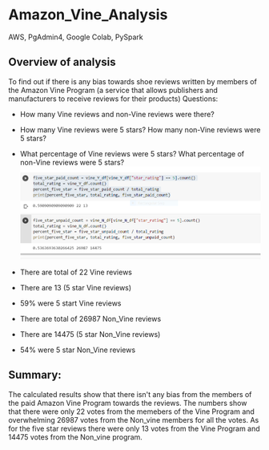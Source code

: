 # Amazon_Vine_Analysis

AWS, PgAdmin4, Google Colab, PySpark
## Overview of analysis
To find out if there is any bias towards shoe reviews written by members of the Amazon Vine Program (a service that allows publishers and manufacturers to receive reviews for their products)
Questions:
* How many Vine reviews and non-Vine reviews were there?
* How many Vine reviews were 5 stars? How many non-Vine reviews were 5 stars?
* What percentage of Vine reviews were 5 stars? What percentage of non-Vine reviews were 5 stars?
![](images/TotalYandNvotes.PNG)

* There are total of 22 Vine reviews
* There are 13 (5 star Vine reviews)
* 59% were 5 start Vine reviews

* There are total of 26987 Non_Vine reviews
* There are 14475 (5 star Non_Vine reviews)
* 54% were 5 star Non_Vine reviews


## Summary: 
The calculated results show that there isn't any bias from the members of the paid Amazon Vine Program towards the reviews.  The numbers show that there were only 22 votes from the memebers of the Vine Program and overwhelming 26987 votes from the Non_vine members for all the votes.  As for the five star reviews there were only 13 votes from the Vine Program and 14475 votes from the Non_vine program.
